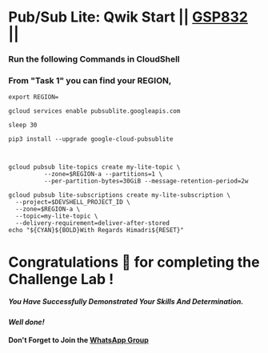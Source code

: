 # Pub/Sub Lite: Qwik Start || [GSP832](https://www.cloudskillsboost.google/course_templates/728/labs/461594) ||

### Run the following Commands in CloudShell
### From "Task 1" you can find your REGION,
```
export REGION=
```

```
gcloud services enable pubsublite.googleapis.com

sleep 30

pip3 install --upgrade google-cloud-pubsublite



gcloud pubsub lite-topics create my-lite-topic \
          --zone=$REGION-a --partitions=1 \
          --per-partition-bytes=30GiB --message-retention-period=2w

gcloud pubsub lite-subscriptions create my-lite-subscription \
  --project=$DEVSHELL_PROJECT_ID \
  --zone=$REGION-a \
  --topic=my-lite-topic \
  --delivery-requirement=deliver-after-stored
echo "${CYAN}${BOLD}With Regards Himadri${RESET}"
```

# Congratulations 🎉 for completing the Challenge Lab !

##### *You Have Successfully Demonstrated Your Skills And Determination.*

#### *Well done!*

#### Don't Forget to Join the [WhatsApp Group](https://chat.whatsapp.com/Cxmw4DvCwEHCqU8qzTpv6r) 
